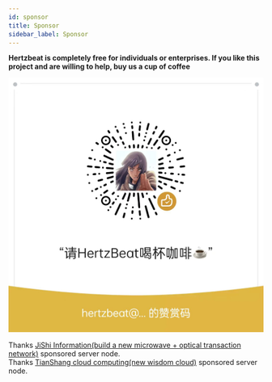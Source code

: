```yaml
---
id: sponsor  
title: Sponsor    
sidebar_label: Sponsor
---
```


**Hertzbeat is completely free for individuals or enterprises. If you like this project and are willing to help, buy us a cup of coffee**

![wechat-alipay](/img/docs/pay.png)

Thanks [JiShi Information(build a new microwave + optical transaction network)](https://www.flarespeed.com) sponsored server node.          
Thanks [TianShang cloud computing(new wisdom cloud)](https://www.tsyvps.com/aff/BZBEGYLX) sponsored server node.

